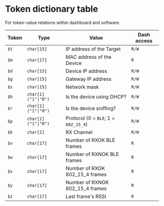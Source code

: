 # Token dictionary table
For token-value relations within dashboard and software.

| Token | Type | Value | Dash access |
| ----- | ---- | ----- | ----------- |
| `$t`  | `char[15]` | IP address of the Target | `R/W` |
| `$m`  | `char[17]` | MAC address of the Device | `R`|
| `$d`  | `char[15]` | Device IP address | `R/W`|
| `$g`  | `char[15]` | Gateway IP address | `R/W`|
| `$s`  | `char[15]` | Network mask | `R/W`|
| `$h`  | `char[1]` `("1"\|"0")` | Is the device using DHCP? | `R/W`|
| `$r`  | `char[1]` `("1"\|"0")` | Is the device sniffing? | `R/W`|
| `$p`  | `char[1]` `("1"\|"0")` | Protocol (0 = `BLE`; 1 =  `802_15_4`) | `R/W` |
| `$k`  | `char[2]`  | RX Channel | `R/W`|
| `$v`  | `char[17]` | Number of RXOK BLE frames | `R` |
| `$w`  | `char[17]` | Number of RXNOK BLE frames | `R` |
| `$x`  | `char[17]` | Number of RXOK 802_15_4 frames | `R` |
| `$y`  | `char[17]` | Number of RXNOK 802_15_4 frames | `R` |
| `$z`  | `char[17]` | Last frame's RSSI | `R` |

